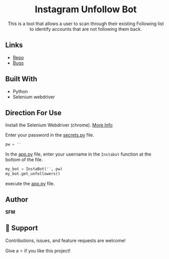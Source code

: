 <h1 align="center">Instagram Unfollow Bot</h1>

<p align="center">This is a tool that allows a user to scan through their existing Following list to identify accounts that are not following them back.</p>

## Links

- [Repo](https://github.com/sfmanso/Instagram-Unfollow-Bot "Instagram Unfollow Bot")
- [Bugs](https://github.com/sfmanso/Instagram-Unfollow-Bot/issues "Issues Page")

## Built With

- Python
- Selenium webdriver

## Direction For Use

Install the Selenium Webdriver (chrome). [More Info](https://github.com/SeleniumHQ/selenium/wiki/ChromeDriver "Chrome Webdriver")

Enter your password in the [secrets.py](https://github.com/sfmanso/Instagram-Unfollow-Bot/blob/main/secrets.py "secrets.py") file.

``` python
pw = ''
```

In the [app.py](https://github.com/sfmanso/Instagram-Unfollow-Bot/blob/main/app.py "app.py") file, enter your username in the `Instabot` function at the bottom of the file.

```python
my_bot = InstaBot('', pw)
my_bot.get_unfollowers()
```

execute the [app.py](https://github.com/sfmanso/Instagram-Unfollow-Bot/blob/main/app.py "app.py") file.

## Author

**SFM**

## 🤝 Support

Contributions, issues, and feature requests are welcome!

Give a ⭐️ if you like this project!
